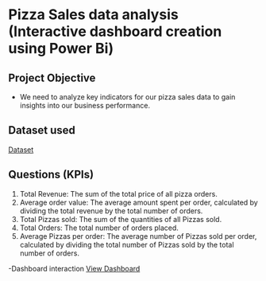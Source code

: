 
# Pizza Sales data analysis (Interactive dashboard creation using Power Bi)
## Project Objective
- We need to analyze key indicators for our pizza sales data to gain insights into our business performance.


## Dataset used
 <a href="https://github.com/madhuripingle/Pizza-sales-analysis/blob/main/pizza_sales.xlsb">Dataset</a>

## Questions (KPIs)
1.	Total Revenue: The sum of the total price of all pizza orders.
2.	Average order value: The average amount spent per order, calculated by dividing the total revenue by the total number of orders.
3.	Total Pizzas sold: The sum of the quantities of all Pizzas sold.
4.	Total Orders: The total number of orders placed.
5.	Average Pizzas per order: The average number of Pizzas sold per order, calculated by dividing the total number of Pizzas sold by the total number of orders.

-Dashboard interaction <a href=”https://github.com/madhuripingle/Pizza-sales-analysis/blob/main/Sales%20Dashboard.png”>View Dashboard</a>
